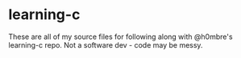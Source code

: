 # learning-c
These are all of my source files for following along with @h0mbre's learning-c repo. Not a software dev - code may be messy.
